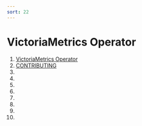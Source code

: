 ```yaml
---
sort: 22
---
```


# VictoriaMetrics Operator

1. [VictoriaMetrics Operator](VictoriaMetrics-Operator.html)
2. [CONTRIBUTING](CONTRIBUTING.html)
3.
4.
5.
6.
7.
8.
9.
10.
